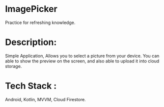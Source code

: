 # ImagePicker
Practice for refreshing knowledge.

# Description: 
Simple Application, Allows you to select a picture from your device. You can able to show the preview on the screen, and also able to upload it
into cloud storage. 

# Tech Stack : 
Android, Kotlin, MVVM, Cloud Firestore.

